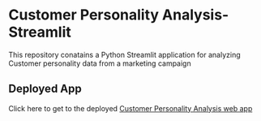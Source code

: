 # Customer Personality Analysis- Streamlit

This repository conatains a Python Streamlit application for analyzing Customer personality data from a marketing campaign

## Deployed App
Click here to get to the deployed [Customer Personality Analysis web app](https://share.streamlit.io/benroshan100/customer-personality-analysis-streamlit/main/customer_personality_analysis.py)
